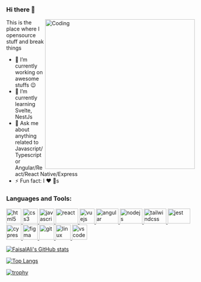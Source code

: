 ### Hi there 👋

<img align="right" alt="Coding" width="400" src="https://media.giphy.com/media/USV0ym3bVWQJJmNu3N/giphy.gif">

<!-- **FaisalAli19/FaisalAli19** is a ✨ _special_ ✨ repository because its `README.md` (this file) appears on your GitHub profile. -->

This is the place where I opensource stuff and break things

- 🔭 I’m currently working on awesome stuffs 😉
- 🌱 I’m currently learning Svelte, NestJs
- 💬 Ask me about anything related to Javascript/Typescript or Angular/React/React Native/Express
- ⚡ Fun fact: I ❤️ 🐶s
<!-- 
- 📫 How to reach me: ...
- 😄 Pronouns: ...
- 👯 I’m looking to collaborate on ...
- 🤔 I’m looking for help with ... 
-->

<h3 align="left">Languages and Tools:</h3><p align="left"> <a href="https://www.w3.org/html/" target="_blank"> <img src="https://www.vectorlogo.zone/logos/w3_html5/w3_html5-icon.svg" alt="html5" width="40" height="40" /> </a> <a href="https://www.w3.org/css/" target="_blank"> <img src="https://www.vectorlogo.zone/logos/netlifyapp_watercss/netlifyapp_watercss-ar21.svg" alt="css3" width="40" height="40" /> </a> <a href="https://www.w3.org/standards/webdesign/script" target="_blank"> <img src="https://www.vectorlogo.zone/logos/javascript/javascript-icon.svg" alt="javascript" width="40" height="40" /> </a> <a href="https://reactjs.org/" target="_blank"> <img src="https://www.vectorlogo.zone/logos/reactjs/reactjs-ar21.svg" alt="react" width="60" height="40" /> </a> <a href="https://vuejs.org/" target="_blank"> <img src="https://www.vectorlogo.zone/logos/vuejs/vuejs-icon.svg" alt="vuejs" width="40" height="40" /> </a> <a href="https://angular.io/" target="_blank"> <img src="https://www.vectorlogo.zone/logos/angular/angular-ar21.svg" alt="angular" width="60" height="40" /> </a> <a href="https://nodejs.org/en/" target="_blank"> <img src="https://www.vectorlogo.zone/logos/nodejs/nodejs-horizontal.svg" alt="nodejs" width="60" height="40" /> </a> <a href="https://tailwindcss.com/" target="_blank"> <img src="https://www.vectorlogo.zone/logos/tailwindcss/tailwindcss-ar21.svg" alt="tailwindcss" width="60" height="40" /> </a> <a href="https://jestjs.io/" target="_blank"> <img src="https://www.vectorlogo.zone/logos/jestjsio/jestjsio-ar21.svg" alt="jest" width="60" height="40" /> </a> <a href="https://www.cypress.io/" target="_blank"> <img src="https://raw.githubusercontent.com/gilbarbara/logos/master/logos/cypress.svg" alt="cypress" width="40" height="40" /> </a> <a href="https://www.figma.com/" target="_blank"> <img src="https://www.vectorlogo.zone/logos/figma/figma-icon.svg" alt="figma" width="40" height="40" /> </a> <a href="https://git-scm.com/" target="_blank"> <img src="https://www.vectorlogo.zone/logos/git-scm/git-scm-icon.svg" alt="git" width="40" height="40" /> </a> <a href="https://www.linux.org/" target="_blank"> <img src="https://www.vectorlogo.zone/logos/linux/linux-icon.svg" alt="linux" width="40" height="40" /> </a><a href="https://code.visualstudio.com/" target="_blank"> <img src="https://www.vectorlogo.zone/logos/visualstudio_code/visualstudio_code-icon.svg" alt="vscode" width="40" height="40" /> </a></p>

[![FaisalAli's GitHub stats](https://github-readme-stats.vercel.app/api?username=FaisalAli19&count_private=true&show_icons=true&theme=dracula)](https://github.com/anuraghazra/github-readme-stats)

[![Top Langs](https://github-readme-stats.vercel.app/api/top-langs/?username=FaisalAli19&layout=compact)](https://github.com/anuraghazra/github-readme-stats)

[![trophy](https://github-profile-trophy.vercel.app/?username=FaisalAli19&theme=juicyfresh&&no-bg=true&no-frame=true)](https://github.com/ryo-ma/github-profile-trophy)


